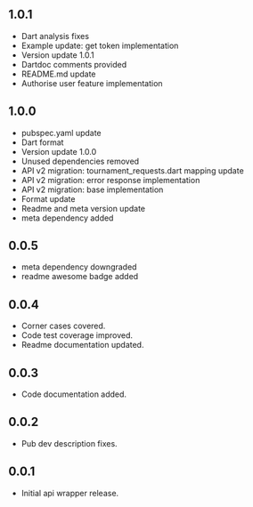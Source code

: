 ## 1.0.1

* Dart analysis fixes
* Example update: get token implementation
* Version update 1.0.1
* Dartdoc comments provided
* README.md update
* Authorise user feature implementation

## 1.0.0

* pubspec.yaml update
* Dart format 
* Version update 1.0.0
* Unused dependencies removed
* API v2 migration: tournament_requests.dart mapping update
* API v2 migration: error response implementation
* API v2 migration: base implementation
* Format update
* Readme and meta version update
* meta dependency added

## 0.0.5

* meta dependency downgraded
* readme awesome badge added

## 0.0.4

* Corner cases covered.
* Code test coverage improved.
* Readme documentation updated.

## 0.0.3

* Code documentation added.
 
## 0.0.2

* Pub dev description fixes. 

## 0.0.1

* Initial api wrapper release.
